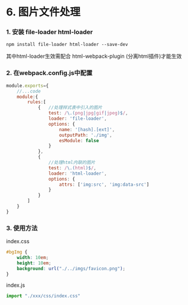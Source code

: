 # 6. 图片文件处理

### 1. 安装 file-loader html-loader
```npm
npm install file-loader html-loader --save-dev
```
其中html-loader生效需配合   html-webpack-plugin (分离html插件)才能生效
### 2. 在webpack.config.js中配置
```js
module.exports={
    //...code
    module:{
        rules:[
            {   //处理样式表中引入的图片
                test: /\.(png|jpg|gif|jpeg)$/,
                loader: 'file-loader',
                options: {
                    name: '[hash].[ext]',
                    outputPath: './img',
                    esModule: false
                }
            },
            {
                //处理html内联的图片
                test: /\.(html)$/,
                loader: 'html-loader',
                options: {
                    attrs: ['img:src', 'img:data-src']
                }
            }
        ]
    }
}
```
### 3. 使用方法

index.css
```css
#bgImg {
    width: 10em;
    height: 10em;
    background: url("./../imgs/favicon.png");
}
```
index.js
```js
import "./xxx/css/index.css"
```